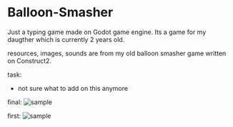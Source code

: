 # Balloon-Smasher

Just a typing game made on Godot game engine. 
Its a game for my daugther which is currently 2 years old.

resources, images, sounds are from my old balloon smasher game written on Construct2.

task:
- not sure what to add on this anymore

final:
![sample](https://i.imgur.com/KHUefmg.png)

first:
![sample](https://i.imgur.com/C6iTBHZ.gif)

